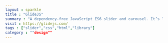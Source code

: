 ```yaml
---
layout : sparkle
title : "GlideJS"
summary : "A dependency-free JavaScript ES6 slider and carousel. It’s lightweight, flexible and fast. Designed to slide. No less, no more"
visit : https://glidejs.com/
tags : ["slider","css","html","library"]
category : ""design""
---
```

